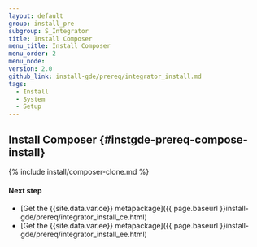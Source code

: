 ```yaml
---
layout: default
group: install_pre
subgroup: S_Integrator
title: Install Composer
menu_title: Install Composer
menu_order: 2
menu_node:
version: 2.0
github_link: install-gde/prereq/integrator_install.md
tags:
  - Install
  - System
  - Setup
---
```


## Install Composer {#instgde-prereq-compose-install}

{% include install/composer-clone.md %}

#### Next step
*	[Get the {{site.data.var.ce}} metapackage]({{ page.baseurl }}install-gde/prereq/integrator_install_ce.html)
*	[Get the {{site.data.var.ee}} metapackage]({{ page.baseurl }}install-gde/prereq/integrator_install_ee.html)